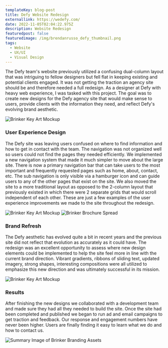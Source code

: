 ```yaml
---
templateKey: blog-post
title: Defy Website Redesign
externallink: https://wedefy.com/
date: 2022-11-05T02:04:22.975Z
description: Website Redesign
featuredpost: false
featuredimage: /img/brendanrusso_defy_thumbnail.png
tags:
  - Website
  - UX/UI
  - Visual Design
---
```

The Defy team's website previously utilized a confusing dual-column layout that was intriguing to fellow designers but fell flat in keeping existing and potential clients engaged. It was not getting the traction an agency site should be and therefore needed a full redesign. As a designer at Defy with heavy web experience, I was tasked with this project. The goal was to create new designs for the Defy agency site that would make sense to users, provide clients with the information they need, and reflect Defy's evolving brand aesthetic.

<div> 

<img src="https://a.storyblok.com/f/52110/1920x1081/744b694bec/brendanrusso_wedefy_homedesktop.jpg" alt="Brinker Key Art Mockup">

</div>

### User Experience Design

The Defy site was leaving users confused on where to find information and how to get in contact with the team. The navigation was not organized well so users could not find the pages they needed efficiently. We implemented a new navigation system that made it much simpler to move about the large site. There is now a primary navigation bar that can take users to the most important and frequently requested pages such as home, about, contact, etc. The sub navigation is only visible via a hamburger icon and can guide users to any of the other pages that exist on the site. We also moved the site to a more traditional layout as opposed to the 2-column layout that previously existed in which there were 2 separate grids that would scroll independent of each other. These are just a few examples of the user experience improvements we made to the site throughout the redesign. 

<div> 

<img src="https://a.storyblok.com/f/52110/1920x1080/8c790d947c/brendanrusso_wedefy_homemobile.jpg" alt="Brinker Key Art Mockup">
<img src="https://a.storyblok.com/f/52110/1920x1080/98534ab4cd/brendanrusso_wedefy_aboutmobile.jpg" alt="Brinker Brochure Spread">

</div>



### Brand Refresh

The Defy aesthetic has evolved quite a bit in recent years and the previous site did not reflect that evolution as accurately as it could have. The redesign was an excellent opportunity to assess where new design elements could be implemented to help the site feel more in line with the current brand direction. Vibrant gradients, ribbons of sliding text, updated imagery, strong shapes, interesting compositions were all utilized to emphasize this new direction and was ultimately successful in its mission.





<div>
<img src="https://a.storyblok.com/f/52110/1920x1080/9989b8de51/brendanrusso_wedefy_aboutdesktop1.jpg" alt="Brinker Key Art Mockup">

</div>

### Results

After finishing the new designs we collaborated with a development team and made sure they had all they needed to build the site. Once the site had been completed and published we began to run ad and email campaigns to get traction and feedback. Our response and engagement numbers have never been higher. Users are finally finding it easy to learn what we do and how to contact us.

<div>

<img src="https://a.storyblok.com/f/52110/1920x1080/5fc1718cf5/brendanrusso_wedefy_valuesdesktop.jpg" alt="Summary Image of Brinker Branding Assets">
</div>